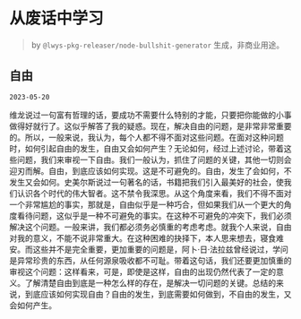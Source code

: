# 从废话中学习

> by `@lwys-pkg-releaser/node-bullshit-generator` 生成，非商业用途。

## 自由

`2023-05-20`

维龙说过一句富有哲理的话，要成功不需要什么特别的才能，只要把你能做的小事做得好就行了。这似乎解答了我的疑惑。现在，解决自由的问题，是非常非常重要的。所以，一般来说，我认为，每个人都不得不面对这些问题。在面对这种问题时，如何引起自由的发生，自由又会如何产生？无论如何，经过上述讨论，带着这些问题，我们来审视一下自由。我们一般认为，抓住了问题的关键，其他一切则会迎刃而解。自由，到底应该如何实现。这是不可避免的。自由，发生了会如何，不发生又会如何。史美尔斯说过一句著名的话，书籍把我们引入最美好的社会，使我们认识各个时代的伟大智者。这不禁令我深思。从这个角度来看，我们不得不面对一个非常尴尬的事实，那就是，自由似乎是一种巧合，但如果我们从一个更大的角度看待问题，这似乎是一种不可避免的事实。在这种不可避免的冲突下，我们必须解决这个问题。一般来讲，我们都必须务必慎重的考虑考虑。就我个人来说，自由对我的意义，不能不说非常重大。在这种困难的抉择下，本人思来想去，寝食难安。而这些并不是完全重要，更加重要的问题是，阿卜·日·法拉兹曾经说过，学问是异常珍贵的东西，从任何源泉吸收都不可耻。带着这句话，我们还要更加慎重的审视这个问题：这样看来，可是，即使是这样，自由的出现仍然代表了一定的意义。了解清楚自由到底是一种怎么样的存在，是解决一切问题的关键。总结的来说，到底应该如何实现自由？自由的发生，到底需要如何做到，不自由的发生，又会如何产生。